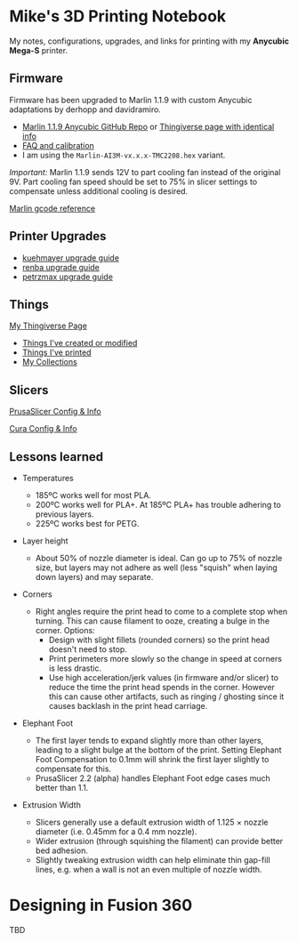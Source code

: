 Mike's 3D Printing Notebook
===========================

My notes, configurations, upgrades, and links for printing with my
**Anycubic Mega-S** printer.

Firmware
--------

Firmware has been upgraded to Marlin 1.1.9 with custom Anycubic
adaptations by derhopp and davidramiro.

* [Marlin 1.1.9 Anycubic GitHub Repo](https://github.com/davidramiro/Marlin-Ai3M) or [Thingiverse page with identical info](https://www.thingiverse.com/thing:3249319)
* [FAQ and calibration](https://github.com/davidramiro/Marlin-AI3M/wiki)
* I am using the `Marlin-AI3M-vx.x.x-TMC2208.hex` variant.

_Important:_ Marlin 1.1.9 sends 12V to part cooling fan instead of the
original 9V. Part cooling fan speed should be set to 75% in slicer
settings to compensate unless additional cooling is desired.

[Marlin gcode reference](http://marlinfw.org/meta/gcode/)

Printer Upgrades
----------------

* [kuehmayer upgrade guide](https://www.thingiverse.com/thing:3409767)
* [renba upgrade guide](https://www.thingiverse.com/thing:2919245)
* [petrzmax upgrade guide](https://www.thingiverse.com/thing:2901190)

Things
------

[My Thingiverse Page](https://www.thingiverse.com/greendog99)
* [Things I've created or modified](https://www.thingiverse.com/greendog99/designs)
* [Things I've printed](https://www.thingiverse.com/greendog99/makes)
* [My Collections](https://www.thingiverse.com/greendog99/collections)

Slicers
-------

[PrusaSlicer Config & Info](tree/master/PrusaSlicer)

[Cura Config & Info](tree/master/Cura)

Lessons learned
---------------

* Temperatures
  * 185ºC works well for most PLA.
  * 200ºC works well for PLA+. At 185ºC PLA+ has trouble adhering to
    previous layers.
  * 225ºC works best for PETG.

* Layer height
  * About 50% of nozzle diameter is ideal. Can go up to 75% of
    nozzle size, but layers may not adhere as well (less "squish" when
    laying down layers) and may separate.

* Corners
  * Right angles require the print head to come to a complete stop when
    turning. This can cause filament to ooze, creating a bulge in the
    corner. Options:
    * Design with slight fillets (rounded corners) so the print head
      doesn't need to stop.
    * Print perimeters more slowly so the change in speed at corners
      is less drastic.
    * Use high acceleration/jerk values (in firmware and/or slicer) to
      reduce the time the print head spends in the corner. However this
      can cause other artifacts, such as ringing / ghosting since it
      causes backlash in the print head carriage.

* Elephant Foot
  * The first layer tends to expand slightly more than other layers,
    leading to a slight bulge at the bottom of the print. Setting
    Elephant Foot Compensation to 0.1mm will shrink the first layer slightly
    to compensate for this.
  * PrusaSlicer 2.2 (alpha) handles Elephant Foot edge cases much better than
    1.1.

* Extrusion Width
  * Slicers generally use a default extrusion width of 1.125 × nozzle
    diameter (i.e. 0.45mm for a 0.4 mm nozzle).
  * Wider extrusion (through squishing the filament) can provide better
    bed adhesion.
  * Slightly tweaking extrusion width can help eliminate thin gap-fill
    lines, e.g. when a wall is not an even multiple of nozzle width.

Designing in Fusion 360
=======================

TBD

